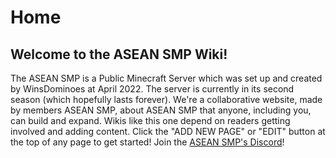 # Home
## Welcome to the ASEAN SMP Wiki!
The ASEAN SMP is a Public Minecraft Server which was set up and created by WinsDominoes at April 2022. The server is currently in its second season (which hopefully lasts forever). We're a collaborative website, made by members ASEAN SMP, about ASEAN SMP that anyone, including you, can build and expand. Wikis like this one depend on readers getting involved and adding content. Click the "ADD NEW PAGE" or "EDIT" button at the top of any page to get started! Join the [ASEAN SMP's Discord](https://discord.gg/5eVDbefvTp)!
